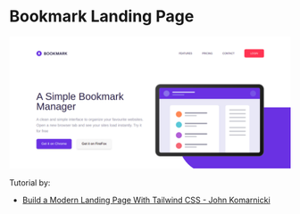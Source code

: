 # Bookmark Landing Page
<img src='https://github.com/as-segaf/bookmark-landing-page/blob/master/public/images/preview.png'/>

Tutorial by:
- [Build a Modern Landing Page With Tailwind CSS - John Komarnicki](https://www.youtube.com/watch?v=00gyCtIQp8E)